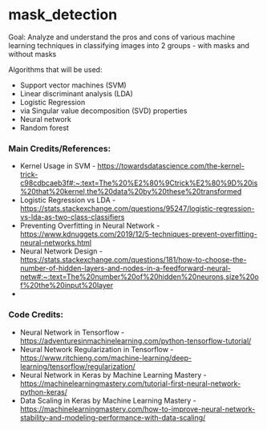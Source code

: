 # mask_detection

Goal: Analyze and understand the pros and cons of various machine learning techniques in classifying images into 2 groups - with masks and without masks

Algorithms that will be used:
* Support vector machines (SVM)
* Linear discriminant analysis (LDA)
* Logistic Regression
* via Singular value decomposition (SVD) properties
* Neural network
* Random forest 

### Main Credits/References:
* Kernel Usage in SVM - https://towardsdatascience.com/the-kernel-trick-c98cdbcaeb3f#:~:text=The%20%E2%80%9Ctrick%E2%80%9D%20is%20that%20kernel,the%20data%20by%20these%20transformed
* Logistic Regression vs LDA - https://stats.stackexchange.com/questions/95247/logistic-regression-vs-lda-as-two-class-classifiers
* Preventing Overfitting in Neural Network - https://www.kdnuggets.com/2019/12/5-techniques-prevent-overfitting-neural-networks.html
* Neural Network Design - https://stats.stackexchange.com/questions/181/how-to-choose-the-number-of-hidden-layers-and-nodes-in-a-feedforward-neural-netw#:~:text=The%20number%20of%20hidden%20neurons,size%20of%20the%20input%20layer
* 

### Code Credits:
* Neural Network in Tensorflow - https://adventuresinmachinelearning.com/python-tensorflow-tutorial/
* Neural Network Regularization in Tensorflow - https://www.ritchieng.com/machine-learning/deep-learning/tensorflow/regularization/
* Neural Network in Keras by Machine Learning Mastery - https://machinelearningmastery.com/tutorial-first-neural-network-python-keras/
* Data Scaling in Keras by Machine Learning Mastery - https://machinelearningmastery.com/how-to-improve-neural-network-stability-and-modeling-performance-with-data-scaling/